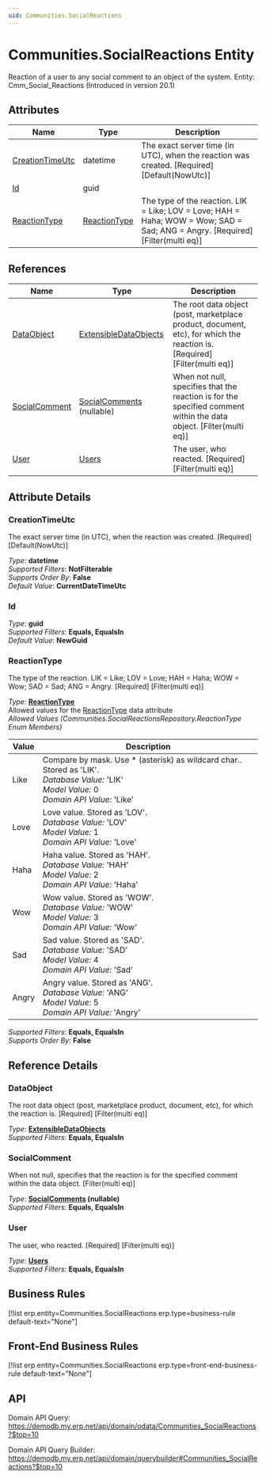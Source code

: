 ```yaml
---
uid: Communities.SocialReactions
---
```

# Communities.SocialReactions Entity

Reaction of a user to any social comment to an object of the system. Entity: Cmm_Social_Reactions (Introduced in version 20.1)

## Attributes

| Name | Type | Description |
| ---- | ---- | --- |
| [CreationTimeUtc](Communities.SocialReactions.md#creationtimeutc) | datetime | The exact server time (in UTC), when the reaction was created. [Required] [Default(NowUtc)] 
| [Id](Communities.SocialReactions.md#id) | guid |  
| [ReactionType](Communities.SocialReactions.md#reactiontype) | [ReactionType](Communities.SocialReactions.md#reactiontype) | The type of the reaction. LIK = Like; LOV = Love; HAH = Haha; WOW = Wow; SAD = Sad; ANG = Angry. [Required] [Filter(multi eq)] 

## References

| Name | Type | Description |
| ---- | ---- | --- |
| [DataObject](Communities.SocialReactions.md#dataobject) | [ExtensibleDataObjects](Systems.Core.ExtensibleDataObjects.md) | The root data object (post, marketplace product, document, etc), for which the reaction is. [Required] [Filter(multi eq)] |
| [SocialComment](Communities.SocialReactions.md#socialcomment) | [SocialComments](Communities.SocialComments.md) (nullable) | When not null, specifies that the reaction is for the specified comment within the data object. [Filter(multi eq)] |
| [User](Communities.SocialReactions.md#user) | [Users](Systems.Security.Users.md) | The user, who reacted. [Required] [Filter(multi eq)] |


## Attribute Details

### CreationTimeUtc

The exact server time (in UTC), when the reaction was created. [Required] [Default(NowUtc)]

_Type_: **datetime**  
_Supported Filters_: **NotFilterable**  
_Supports Order By_: **False**  
_Default Value_: **CurrentDateTimeUtc**  

### Id

_Type_: **guid**  
_Supported Filters_: **Equals, EqualsIn**  
_Default Value_: **NewGuid**  

### ReactionType

The type of the reaction. LIK = Like; LOV = Love; HAH = Haha; WOW = Wow; SAD = Sad; ANG = Angry. [Required] [Filter(multi eq)]

_Type_: **[ReactionType](Communities.SocialReactions.md#reactiontype)**  
Allowed values for the [ReactionType](Communities.SocialReactions.md#reactiontype) data attribute  
_Allowed Values (Communities.SocialReactionsRepository.ReactionType Enum Members)_  

| Value | Description |
| ---- | --- |
| Like | Compare by mask. Use * (asterisk) as wildcard char.. Stored as 'LIK'. <br /> _Database Value:_ 'LIK' <br /> _Model Value:_ 0 <br /> _Domain API Value:_ 'Like' |
| Love | Love value. Stored as 'LOV'. <br /> _Database Value:_ 'LOV' <br /> _Model Value:_ 1 <br /> _Domain API Value:_ 'Love' |
| Haha | Haha value. Stored as 'HAH'. <br /> _Database Value:_ 'HAH' <br /> _Model Value:_ 2 <br /> _Domain API Value:_ 'Haha' |
| Wow | Wow value. Stored as 'WOW'. <br /> _Database Value:_ 'WOW' <br /> _Model Value:_ 3 <br /> _Domain API Value:_ 'Wow' |
| Sad | Sad value. Stored as 'SAD'. <br /> _Database Value:_ 'SAD' <br /> _Model Value:_ 4 <br /> _Domain API Value:_ 'Sad' |
| Angry | Angry value. Stored as 'ANG'. <br /> _Database Value:_ 'ANG' <br /> _Model Value:_ 5 <br /> _Domain API Value:_ 'Angry' |

_Supported Filters_: **Equals, EqualsIn**  
_Supports Order By_: **False**  


## Reference Details

### DataObject

The root data object (post, marketplace product, document, etc), for which the reaction is. [Required] [Filter(multi eq)]

_Type_: **[ExtensibleDataObjects](Systems.Core.ExtensibleDataObjects.md)**  
_Supported Filters_: **Equals, EqualsIn**  

### SocialComment

When not null, specifies that the reaction is for the specified comment within the data object. [Filter(multi eq)]

_Type_: **[SocialComments](Communities.SocialComments.md) (nullable)**  
_Supported Filters_: **Equals, EqualsIn**  

### User

The user, who reacted. [Required] [Filter(multi eq)]

_Type_: **[Users](Systems.Security.Users.md)**  
_Supported Filters_: **Equals, EqualsIn**  



## Business Rules

[!list erp.entity=Communities.SocialReactions erp.type=business-rule default-text="None"]

## Front-End Business Rules

[!list erp.entity=Communities.SocialReactions erp.type=front-end-business-rule default-text="None"]

## API

Domain API Query:
<https://demodb.my.erp.net/api/domain/odata/Communities_SocialReactions?$top=10>

Domain API Query Builder:
<https://demodb.my.erp.net/api/domain/querybuilder#Communities_SocialReactions?$top=10>

